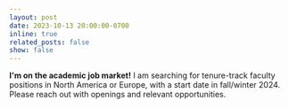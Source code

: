 ```yaml
---
layout: post
date: 2023-10-13 20:00:00-0700
inline: true
related_posts: false
show: false
---
```


**I'm on the academic job market!** I am searching for tenure-track faculty positions in North America or Europe, with a start date in fall/winter 2024. Please reach out with openings and relevant opportunities.
